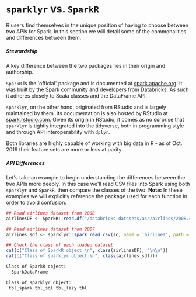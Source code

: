 # `sparklyr` vs. `SparkR`

R users find themselves in the unique position of having to choose between two APIs for Spark.  In this section we will detail some of the commonalities and differences between them.

##### Stewardship
A key difference between the two packages lies in their origin and authorship.  

`SparkR` is the 'official' package and is documented at [spark.apache.org](https://spark.apache.org/docs/latest/sparkr.html).  It was built by the Spark community and developers from Databricks.  As such it adheres closely to Scala classes and the DataFrame API.

`sparklyr`, on the other hand, originated from RStudio and is largely maintained by them. Its documentation is also hosted by RStudio at [spark.rstudio.com](https://spark.rstudio.com/).  Given its origin in RStudio, it comes as no surprise that `sparklyr` is tightly integrated into the tidyverse, both in programming style and through API interoperability with `dplyr`.

Both libraries are highly capable of working with big data in R - as of Oct. 2019 their feature sets are more or less at parity.

##### API Differences

Let's take an example to begin understanding the differences between the two APIs more deeply.  In this case we'll read CSV files into Spark using both `sparklyr` and `SparkR`, then compare the classes of the two.  **Note:**  In these examples we will explicitly reference the package used for each function in order to avoid confusion.

```r
## Read airlines dataset from 2008
airlinesDF <- SparkR::read.df("/databricks-datasets/asa/airlines/2008.csv", source = "csv", inferSchema = "true", header = "true")

## Read airlines dataset from 2007
airlines_sdf <- sparklyr::spark_read_csv(sc, name = 'airlines', path = "/databricks-datasets/asa/airlines/2007.csv")

## Check the class of each loaded dataset
cat(c("Class of SparkR object:\n", class(airlinesDF), "\n\n"))
cat(c("Class of sparklyr object:\n", class(airlines_sdf)))

```
```bash
Class of SparkR object:
  SparkDataFrame 

Class of sparklyr object:
 tbl_spark tbl_sql tbl_lazy tbl
```
